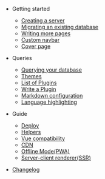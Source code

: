 - Getting started
  - [Creating a server](getting_started/creating_server.md)
  - [Migrating an existing database](getting_started/migrating.md)
  - [Writing more pages](more-pages.md)
  - [Custom navbar](custom-navbar.md)
  - [Cover page](cover.md)

- Queries
  - [Querying your database](queries/querying.md)
  - [Themes](themes.md)
  - [List of Plugins](plugins.md)
  - [Write a Plugin](write-a-plugin.md)
  - [Markdown configuration](markdown.md)
  - [Language highlighting](language-highlight.md)

- Guide
  - [Deploy](deploy.md)
  - [Helpers](helpers.md)
  - [Vue compatibility](vue.md)
  - [CDN](cdn.md)
  - [Offline Mode(PWA)](pwa.md)
  - [Server-client renderer(SSR)](ssr.md)

- [Changelog](changelog.md)

